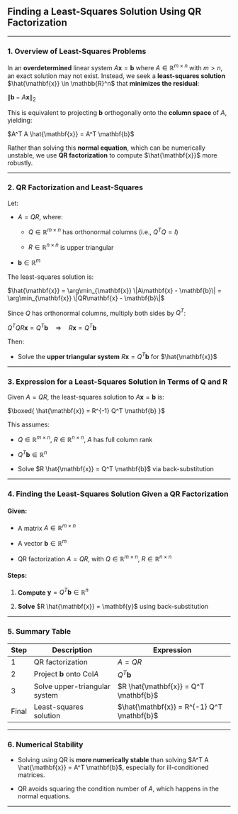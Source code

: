 ## **Finding a Least-Squares Solution Using QR Factorization**

---

### **1. Overview of Least-Squares Problems**

In an **overdetermined** linear system $`A\mathbf{x} = \mathbf{b}`$ where $`A \in \mathbb{R}^{m \times n}`$ with $`m > n`$, 
an exact solution may not exist. Instead, we seek a **least-squares solution** $`\hat{\mathbf{x}} \in \mathbb{R}^n`$ that **minimizes the residual**:


$`\|\mathbf{b} - A\mathbf{x}\|_2`$


This is equivalent to projecting $`\mathbf{b}`$ orthogonally onto the **column space** of $`A`$, yielding:


$`A^T A \hat{\mathbf{x}} = A^T \mathbf{b}`$


Rather than solving this **normal equation**, which can be numerically unstable, we use **QR factorization** to compute $`\hat{\mathbf{x}}`$ more robustly.

---

### **2. QR Factorization and Least-Squares**

Let:

* $`A = QR`$, where:


  * $`Q \in \mathbb{R}^{m \times n}`$ has orthonormal columns (i.e., $`Q^T Q = I`$)


  * $`R \in \mathbb{R}^{n \times n}`$ is upper triangular


* $`\mathbf{b} \in \mathbb{R}^m`$

The least-squares solution is:


$`\hat{\mathbf{x}} = \arg\min_{\mathbf{x}} \|A\mathbf{x} - \mathbf{b}\| = \arg\min_{\mathbf{x}} \|QR\mathbf{x} - \mathbf{b}\|`$


Since $`Q`$ has orthonormal columns, multiply both sides by $`Q^T`$:


$`Q^T QR\mathbf{x} = Q^T \mathbf{b} \quad \Rightarrow \quad R\mathbf{x} = Q^T \mathbf{b}`$


Then:

* Solve the **upper triangular system** $`R\mathbf{x} = Q^T \mathbf{b}`$ for $`\hat{\mathbf{x}}`$

---

### **3. Expression for a Least-Squares Solution in Terms of Q and R**


Given $`A = QR`$, the least-squares solution to $`A\mathbf{x} = \mathbf{b}`$ is:


$`\boxed{ \hat{\mathbf{x}} = R^{-1} Q^T \mathbf{b} }`$


This assumes:

* $`Q \in \mathbb{R}^{m \times n}`$, $`R \in \mathbb{R}^{n \times n}`$, $`A`$ has full column rank


* $`Q^T \mathbf{b} \in \mathbb{R}^n`$


* Solve $`R \hat{\mathbf{x}} = Q^T \mathbf{b}`$ via back-substitution

---

### **4. Finding the Least-Squares Solution Given a QR Factorization**

#### **Given:**


* A matrix $`A \in \mathbb{R}^{m \times n}`$


* A vector $`\mathbf{b} \in \mathbb{R}^m`$


* QR factorization $`A = QR`$, with $`Q \in \mathbb{R}^{m \times n}`$, $`R \in \mathbb{R}^{n \times n}`$


#### **Steps:**

1. **Compute** $`\mathbf{y} = Q^T \mathbf{b} \in \mathbb{R}^n`$


2. **Solve** $`R \hat{\mathbf{x}} = \mathbf{y}`$ using back-substitution

---

### **5. Summary Table**

| Step  | Description                          | Expression                                   |
| ----- |--------------------------------------|----------------------------------------------|
| 1     | QR factorization                     | $`A = QR`$                                   |
| 2     | Project $`\mathbf{b}`$ onto Col$`A`$ | $`Q^T \mathbf{b}`$                           |
| 3     | Solve upper-triangular system        | $`R \hat{\mathbf{x}} = Q^T \mathbf{b}`$      |
| Final | Least-squares solution               | $`\hat{\mathbf{x}} = R^{-1} Q^T \mathbf{b}`$ |

---

### **6. Numerical Stability**

* Solving using QR is **more numerically stable** than solving $`A^T A \hat{\mathbf{x}} = A^T \mathbf{b}`$, especially for ill-conditioned matrices.


* QR avoids squaring the condition number of $`A`$, which happens in the normal equations.

---
